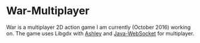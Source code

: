 # War-Multiplayer

War is a multiplayer 2D action game I am currently (October 2016) working on. The game uses Libgdx with [Ashley](https://github.com/libgdx/ashley) and [Java-WebSocket](https://github.com/TooTallNate/Java-WebSocket) for multiplayer. 
